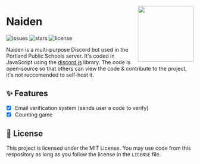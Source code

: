<img align="right" height=150 width=150 src="https://i.imgur.com/5sSGwH7.png" /></p>
# Naiden

![issues](https://img.shields.io/github/issues/nickpdx/naiden)
![stars](https://img.shields.io/github/stars/nickpdx/naiden)
![license](https://img.shields.io/github/license/nickpdx/naiden)

Naiden is a multi-purpose Discord bot used in the Portland Public Schools server. It's coded in JavaScript using the [discord.js](https://discord.js.org) library. The code is open-source so that others can view the code & contribute to the project, it's not reccomended to self-host it.

## ✨ Features
- [x] Email verification system (sends user a code to verify)
- [x] Counting game

## 📜 License
This project is licensed under the MIT License. You may use code from this respository as long as you follow the license in the `LICENSE` file.
